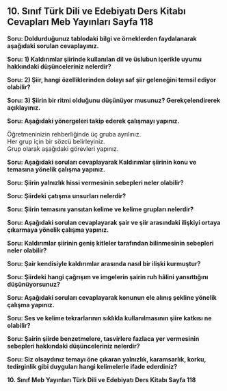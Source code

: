 ## 10. Sınıf Türk Dili ve Edebiyatı Ders Kitabı Cevapları Meb Yayınları Sayfa 118

**Soru: Doldurduğunuz tablodaki bilgi ve örneklerden faydalanarak aşağıdaki sorulan cevaplayınız.**

**Soru: 1) Kaldırımlar şiirinde kullanılan dil ve üslubun içerikle uyumu hakkındaki düşünceleriniz nelerdir?**

**Soru: 2) Şiir, hangi özelliklerinden dolayı saf şiir geleneğini temsil ediyor olabilir?**

**Soru: 3) Şiirin bir ritmi olduğunu düşünüyor musunuz? Gerekçelendirerek açıklayınız.**

**Soru: Aşağıdaki yönergeleri takip ederek çalışmayı yapınız.**

Öğretmeninizin rehberliğinde üç gruba ayrılınız.  
 Her grup için bir sözcü belirleyiniz.  
 Grup olarak aşağıdaki görevleri yapınız.

**Soru: Aşağıdaki soruları cevaplayarak Kaldırımlar şiirinin konu ve temasına yönelik çalışma yapınız.**

**Soru: Şiirin yalnızlık hissi vermesinin sebepleri neler olabilir?**

**Soru: Şiirdeki çatışma unsurları nelerdir?**

**Soru: Şiirin temasını yansıtan kelime ve kelime grupları nelerdir?**

**Soru: Aşağıdaki sorulan cevaplayarak şair ve şiir arasındaki ilişkiyi ortaya çıkarmaya yönelik çalışma yapınız.**

**Soru: Kaldırımlar şiirinin geniş kitleler tarafından bilinmesinin sebepleri neler olabilir?**

**Soru: Şair kendisiyle kaldırımlar arasında nasıl bir ilişki kurmuştur?**

**Soru: Şiirdeki hangi çağrışım ve imgelerin şairin ruh hâlini yansıttığını düşünüyorsunuz?**

**Soru: Aşağıdaki soruları cevaplayarak konunun ele alınış şekline yönelik çalışma yapınız.**

**Soru: Ses ve kelime tekrarlarının sıklıkla kullanılmasının şiire katkısı ne olabilir?**

**Soru: Şairin şiirde benzetmelere, tasvirlere fazlaca yer vermesinin sebepleri hakkındaki düşünceleriniz nelerdir?**

**Soru: Siz olsaydınız temayı öne çıkaran yalnızlık, karamsarlık, korku, tedirginlik gibi duyguları hangi kelimelerle ifade ederdiniz?**

**10. Sınıf Meb Yayınları Türk Dili ve Edebiyatı Ders Kitabı Sayfa 118**